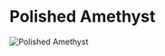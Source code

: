 # Polished Amethyst

![Polished Amethyst](https://github.com/user-attachments/assets/deb6a2ea-8ffb-4e74-984f-cc0b890595dd)

